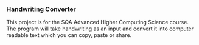 ### Handwriting Converter
This project is for the SQA Advanced Higher Computing Science course. The program will take handwriting as an input and convert it into computer readable text which you can copy, paste or share. 
